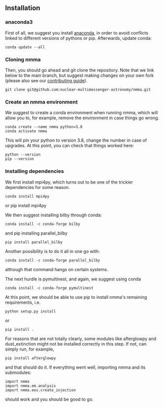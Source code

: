 ## Installation

### anaconda3

First of all, we suggest you install [anaconda](https://docs.anaconda.com/anaconda/install/linux/), in order to avoid conflicts linked to different versions of pythons or pip. Afterwards, update conda:

	conda update --all


### Cloning nmma

Then, you should go ahead and git clone the repository. Note that we link below to the main branch, but suggest making changes on your own fork (please also see our [contributing guide](./contributing.html)).

	git clone git@github.com:nuclear-multimessenger-astronomy/nmma.git

### Create an nmma environment

We suggest to create a conda environment when running nmma, which will allow you to, for example, remove the environment in case things go wrong.

	conda create --name nmma python=3.8
	conda activate nmma

This will pin your python to version 3.8, change the number in case of upgrades. At this point, you can check that things worked here:

	python --version
	pip --version

### Installing dependencies

We first install mpi4py, which turns out to be one of the trickier dependencies for some reason.

	conda install mpi4py
or
	pip install mpi4py

We then suggest installing bilby through conda:

	conda install -c conda-forge bilby

and pip installing parallel_bilby

	pip install parallel_bilby

Another possibility is to do it all in one go with:

	conda install -c conda-forge parallel_bilby

although that command hangs on certain systems.

The next hurdle is pymultinest, and again, we suggest using conda

	conda install -c conda-forge pymultinest

At this point, we should be able to use pip to install nmma's remaining requirements, i.e.

	python setup.py install

or

	pip install .

For reasons that are not totally clearly, some modules like afterglowpy and dust_extinction might not be installed correctly in this step. If not, can simply run, for example,

	pip install afterglowpy

and that should do it. If everything went well, importing nmma and its submodules:

	import nmma
	import nmma.em.analysis
	import nmma.eos.create_injection

should work and you should be good to go.
